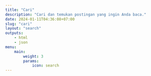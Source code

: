 ```yaml
---
title: "Cari"
description: "Cari dan temukan postingan yang ingin Anda baca."
date: 2024-01-11T04:36:08+07:00
slug: "cari"
layout: "search"
outputs:
    - html
    - json
menu:
    main:
        weight: 3
        params: 
            icon: search
---
```

